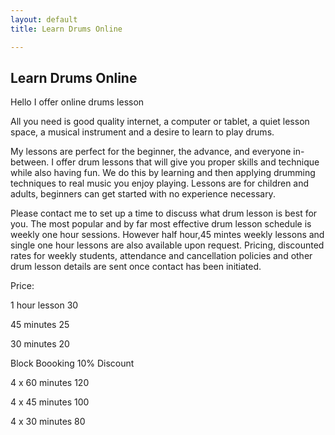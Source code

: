 ```yaml
---
layout: default
title: Learn Drums Online

---
```


## Learn Drums Online

Hello I offer online drums lesson

All you need is good quality internet, a computer or tablet, a quiet lesson space, a musical instrument and a desire to learn to play drums.

My lessons are perfect for the beginner, the advance, and everyone in-between. I offer drum lessons that will give you proper skills and technique while also having fun. We do this by learning and then applying drumming techniques to real music you enjoy playing.  Lessons are for children and adults, beginners can get started with no experience necessary.

Please contact me to set up a time to discuss what drum lesson is best for you. The most popular and by far most effective drum lesson schedule is weekly one hour sessions. However half hour,45 mintes weekly lessons and single one hour lessons are also available upon request. Pricing, discounted rates for weekly students, attendance and cancellation policies and other drum lesson details are sent once contact has been initiated. 

Price:

1 hour lesson 30

45 minutes 25

30 minutes 20

Block Boooking 10% Discount 

4 x 60 minutes 120			

4 x 45 minutes 100

4 x 30 minutes 80
